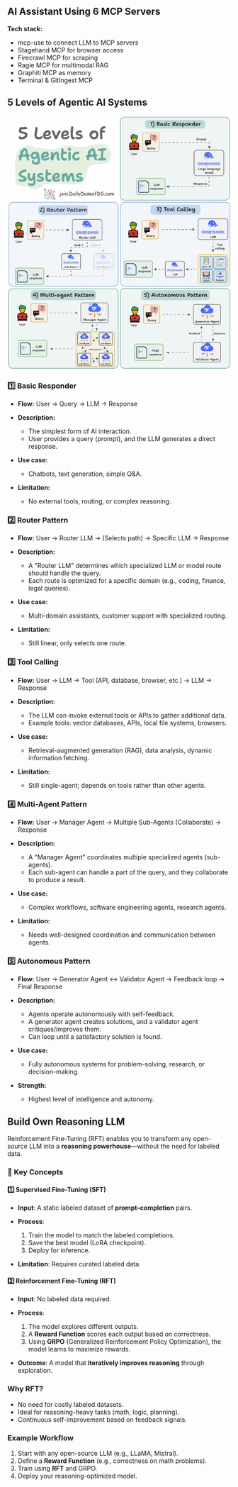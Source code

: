 

## AI Assistant Using 6 MCP Servers

**Tech stack:**
- mcp-use to connect LLM to MCP servers
- Stagehand MCP for browser access
- Firecrawl MCP for scraping
- Ragie MCP for multimodal RAG
- Graphiti MCP as memory
- Terminal & GitIngest MCP


## 5 Levels of Agentic AI Systems
![alt text](image.png)
### **1️⃣ Basic Responder**

* **Flow:** User → Query → LLM → Response
* **Description:**

  * The simplest form of AI interaction.
  * User provides a query (prompt), and the LLM generates a direct response.
* **Use case:**

  * Chatbots, text generation, simple Q\&A.
* **Limitation:**

  * No external tools, routing, or complex reasoning.



### **2️⃣ Router Pattern**

* **Flow:** User → Router LLM → (Selects path) → Specific LLM → Response
* **Description:**

  * A "Router LLM" determines which specialized LLM or model route should handle the query.
  * Each route is optimized for a specific domain (e.g., coding, finance, legal queries).
* **Use case:**

  * Multi-domain assistants, customer support with specialized routing.
* **Limitation:**

  * Still linear, only selects one route.



### **3️⃣ Tool Calling**

* **Flow:** User → LLM → Tool (API, database, browser, etc.) → LLM → Response
* **Description:**

  * The LLM can invoke external tools or APIs to gather additional data.
  * Example tools: vector databases, APIs, local file systems, browsers.
* **Use case:**

  * Retrieval-augmented generation (RAG), data analysis, dynamic information fetching.
* **Limitation:**

  * Still single-agent; depends on tools rather than other agents.



### **4️⃣ Multi-Agent Pattern**

* **Flow:** User → Manager Agent → Multiple Sub-Agents (Collaborate) → Response
* **Description:**

  * A "Manager Agent" coordinates multiple specialized agents (sub-agents).
  * Each sub-agent can handle a part of the query, and they collaborate to produce a result.
* **Use case:**

  * Complex workflows, software engineering agents, research agents.
* **Limitation:**

  * Needs well-designed coordination and communication between agents.



### **5️⃣ Autonomous Pattern**

* **Flow:** User → Generator Agent ↔ Validator Agent → Feedback loop → Final Response
* **Description:**

  * Agents operate autonomously with self-feedback.
  * A generator agent creates solutions, and a validator agent critiques/improves them.
  * Can loop until a satisfactory solution is found.
* **Use case:**

  * Fully autonomous systems for problem-solving, research, or decision-making.
* **Strength:**

  * Highest level of intelligence and autonomy.


## Build Own Reasoning LLM

Reinforcement Fine-Tuning (RFT) enables you to transform any open-source LLM into a **reasoning powerhouse**—without the need for labeled data.


### 🚀 Key Concepts

#### 1️⃣ Supervised Fine-Tuning (SFT)

* **Input**: A static labeled dataset of **prompt–completion** pairs.
* **Process**:

  1. Train the model to match the labeled completions.
  2. Save the best model (LoRA checkpoint).
  3. Deploy for inference.
* **Limitation**: Requires curated labeled data.


#### 2️⃣ Reinforcement Fine-Tuning (RFT)

* **Input**: No labeled data required.
* **Process**:

  1. The model explores different outputs.
  2. A **Reward Function** scores each output based on correctness.
  3. Using **GRPO** (Generalized Reinforcement Policy Optimization), the model learns to maximize rewards.
* **Outcome**: A model that **iteratively improves reasoning** through exploration.

###  Why RFT?

* No need for costly labeled datasets.
* Ideal for reasoning-heavy tasks (math, logic, planning).
* Continuous self-improvement based on feedback signals.


### Example Workflow

1. Start with any open-source LLM (e.g., LLaMA, Mistral).
2. Define a **Reward Function** (e.g., correctness on math problems).
3. Train using **RFT** and GRPO.
4. Deploy your reasoning-optimized model.
